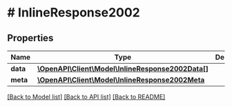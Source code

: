 # # InlineResponse2002

## Properties

Name | Type | Description | Notes
------------ | ------------- | ------------- | -------------
**data** | [**\OpenAPI\Client\Model\InlineResponse2002Data[]**](InlineResponse2002Data.md) |  | [optional]
**meta** | [**\OpenAPI\Client\Model\InlineResponse2002Meta**](InlineResponse2002Meta.md) |  | [optional]

[[Back to Model list]](../../README.md#models) [[Back to API list]](../../README.md#endpoints) [[Back to README]](../../README.md)
